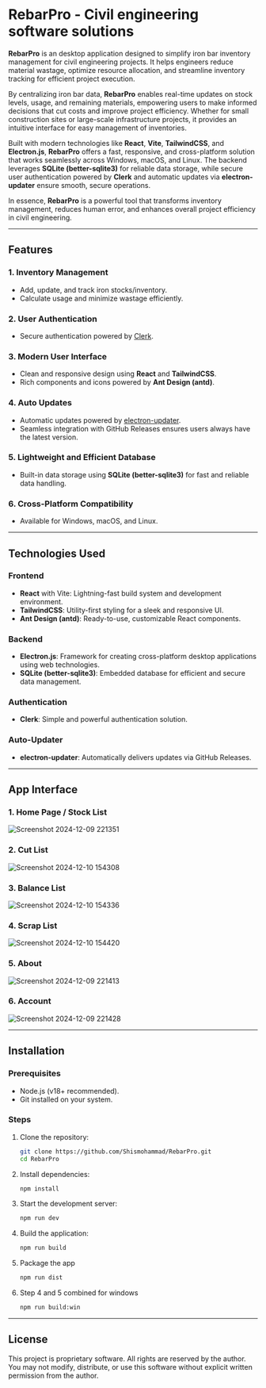 # RebarPro  - Civil engineering software solutions

**RebarPro** is an desktop application designed to simplify iron bar inventory management for civil engineering projects. It helps engineers reduce material wastage, optimize resource allocation, and streamline inventory tracking for efficient project execution.

By centralizing iron bar data, **RebarPro** enables real-time updates on stock levels, usage, and remaining materials, empowering users to make informed decisions that cut costs and improve project efficiency. Whether for small construction sites or large-scale infrastructure projects, it provides an intuitive interface for easy management of inventories.

Built with modern technologies like **React**, **Vite**, **TailwindCSS**, and **Electron.js**, **RebarPro** offers a fast, responsive, and cross-platform solution that works seamlessly across Windows, macOS, and Linux. The backend leverages **SQLite (better-sqlite3)** for reliable data storage, while secure user authentication powered by **Clerk** and automatic updates via **electron-updater** ensure smooth, secure operations.

In essence, **RebarPro** is a powerful tool that transforms inventory management, reduces human error, and enhances overall project efficiency in civil engineering.


---

## Features  

### 1. **Inventory Management**  
- Add, update, and track iron stocks/inventory.  
- Calculate usage and minimize wastage efficiently.  

### 2. **User Authentication**  
- Secure authentication powered by [Clerk](https://clerk.dev/). 

### 3. **Modern User Interface**  
- Clean and responsive design using **React** and **TailwindCSS**.  
- Rich components and icons powered by **Ant Design (antd)**.  

### 4. **Auto Updates**  
- Automatic updates powered by [electron-updater](https://www.electron.build/auto-update/).  
- Seamless integration with GitHub Releases ensures users always have the latest version.  

### 5. **Lightweight and Efficient Database**  
- Built-in data storage using **SQLite (better-sqlite3)** for fast and reliable data handling.  

### 6. **Cross-Platform Compatibility**  
- Available for Windows, macOS, and Linux.  

---

## Technologies Used  

### **Frontend**  
- **React** with Vite: Lightning-fast build system and development environment.  
- **TailwindCSS**: Utility-first styling for a sleek and responsive UI.  
- **Ant Design (antd)**: Ready-to-use, customizable React components.  

### **Backend**  
- **Electron.js**: Framework for creating cross-platform desktop applications using web technologies.  
- **SQLite (better-sqlite3)**: Embedded database for efficient and secure data management.  

### **Authentication**  
- **Clerk**: Simple and powerful authentication solution.  

### **Auto-Updater**  
- **electron-updater**: Automatically delivers updates via GitHub Releases.  

---

## App Interface  

### 1. **Home Page / Stock List**  
![Screenshot 2024-12-09 221351](https://github.com/user-attachments/assets/343d8d47-46c2-4e91-b46e-cab015476e8f)  

### 2. **Cut List**  
![Screenshot 2024-12-10 154308](https://github.com/user-attachments/assets/7c98ec6a-cc14-4a4c-939a-becf6158fce4)  

### 3. **Balance List**  
![Screenshot 2024-12-10 154336](https://github.com/user-attachments/assets/d7522f8f-e846-4e21-9dba-a89dfee625d5)  

### 4. **Scrap List**  
![Screenshot 2024-12-10 154420](https://github.com/user-attachments/assets/b0b3597b-20a0-4bd4-ad8e-a1044b6db95c)  

### 5. **About**  
![Screenshot 2024-12-09 221413](https://github.com/user-attachments/assets/a1aba86a-bc89-4c99-aeb4-a84ed036ca26)  

### 6. **Account**  
![Screenshot 2024-12-09 221428](https://github.com/user-attachments/assets/7a3da917-2cba-4db8-b122-5e3345702be0)  


---

## Installation  

### Prerequisites  
- Node.js (v18+ recommended).  
- Git installed on your system.  

### Steps  

1. Clone the repository:  
   ```bash  
   git clone https://github.com/Shismohammad/RebarPro.git  
   cd RebarPro  
   ```  

2. Install dependencies:  
   ```bash  
   npm install  
   ```  

3. Start the development server:  
   ```bash  
   npm run dev  
   ```  

4. Build the application:  
   ```bash  
   npm run build  
   ```  

5. Package the app

   ```bash
   npm run dist
   ```

6. Step 4 and 5 combined for windows

   ```bash
   npm run build:win
   ```

---


## License  

This project is proprietary software. All rights are reserved by the author. You may not modify, distribute, or use this software without explicit written permission from the author.  

